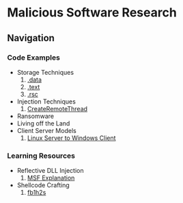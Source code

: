 # Malicious Software Research
## Navigation
### **Code Examples**
- Storage Techniques  
  1. <a href="https://github.com/0xvpr/MWD/blob/main/storage-techniques/1.data/main.c">.data</a>
  2. <a href="https://github.com/0xvpr/MWD/blob/main/storage-techniques/2.text/main.c">.text</a>
  3. <a href="https://github.com/0xvpr/MWD/blob/main/storage-techniques/3.rsc/main.c">.rsc</a>  
- Injection Techniques  
  1. <a href="https://github.com/0xvpr/MWD/blob/main/injection-techniques/1.crt/main.c">CreateRemoteThread</a>
- Ransomware  
- Living off the Land  
- Client Server Models
  1. <a href="https://github.com/0xvpr/MWD/blob/main/sock/linux">Linux Server to Windows Client</a>
### **Learning Resources**
- Reflective DLL Injection  
  1. <a href="https://github.com/rapid7/metasploit-framework/wiki/Using-ReflectiveDll-Injection">MSF Explanation</a>  
- Shellcode Crafting  
  1. <a href="https://www.exploit-db.com/docs/english/13610-building-your-own-ud-shellcodes-part-1.pdf">fb1h2s</a>
